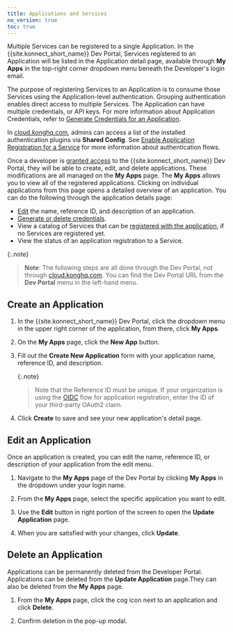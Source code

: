 ```yaml
---
title: Applications and Services
no_version: true
toc: true
---
```


Multiple Services can be registered to a single Application. In the {{site.konnect_short_name}} Dev Portal, Services registered to an Application will be listed in the Application detail page, available through **My Apps** in the top-right corner dropdown menu beneath the Developer's login email.

The purpose of registering Services to an Application is to consume those Services using the Application-level authentication. Grouping authentication enables direct access to multiple Services. The Application can have multiple credentials, or API keys. For more information about Application Credentials, refer to [Generate Credentials for an Application](/konnect/dev-portal/applications/dev-gen-creds/).

In [cloud.konghq.com](https://cloud.konghq.com), admins can access a list of the installed authentication plugins via **Shared Config**. See [Enable Application Registration for a Service](/konnect/dev-portal/applications/enable-app-reg/) for more information about authentication flows.

Once a developer is [granted access](/konnect/dev-portal/access-and-approval/manage-devs/) to the {{site.konnect_short_name}} Dev Portal, they will be able to create, edit, and delete applications. These modifications are all managed on the **My Apps** page. The **My Apps** allows you to view all of the registered applications. Clicking on individual applications from this page opens a detailed overview of an application. You can do the following through the application details page:

- [Edit](#edit-an-application) the name, reference ID, and description of an application.
- [Generate or delete credentials](/konnect/dev-portal/access-and-approval/dev-gen-creds).
- View a catalog of Services that can be [registered with the application](/konnect/dev-portal/applications/dev-reg-app-service), if no Services are registered yet.
- View the status of an application registration to a Service.

{:.note}
> **Note**: The following steps are all done through the Dev Portal, not through [cloud.konghq.com](https://cloud.konghq.com). You can find the Dev Portal URL from the **Dev Portal** menu in the left-hand menu.

## Create an Application

1. In the {{site.konnect_short_name}} Dev Portal, click  the dropdown menu in the upper right corner of the application, from there, click **My Apps**.

2. On the **My Apps** page, click the **New App** button.

3. Fill out the **Create New Application** form with your application name, reference ID, and description.

   {:.note}
   > Note that the Reference ID must be unique. If your organization is using the
   [OIDC](/konnect/dev-portal/applications/enable-app-reg#oidc-flow)
   flow for application registration, enter the ID of your third-party OAuth2 claim.

4. Click **Create** to save and see your new application's detail page.    

## Edit an Application

Once an application is created, you can edit the name, reference ID, or description of your application from the edit menu. 

1. Navigate to the **My Apps** page of the Dev Portal by clicking **My Apps** in the dropdown under your login name.

2. From the **My Apps** page, select the specific application you want to edit. 

3. Use the **Edit** button in right portion of the screen to open the **Update Application** page. 

4. When you are satisfied with your changes, click **Update**. 

## Delete an Application

Applications can be permanently deleted from the Developer Portal. Applications can be deleted from the **Update Application** page.They can also be deleted from the **My Apps** page.  

1. From the **My Apps** page, click the cog icon next to an application and click **Delete**.

2. Confirm deletion in the pop-up modal.

